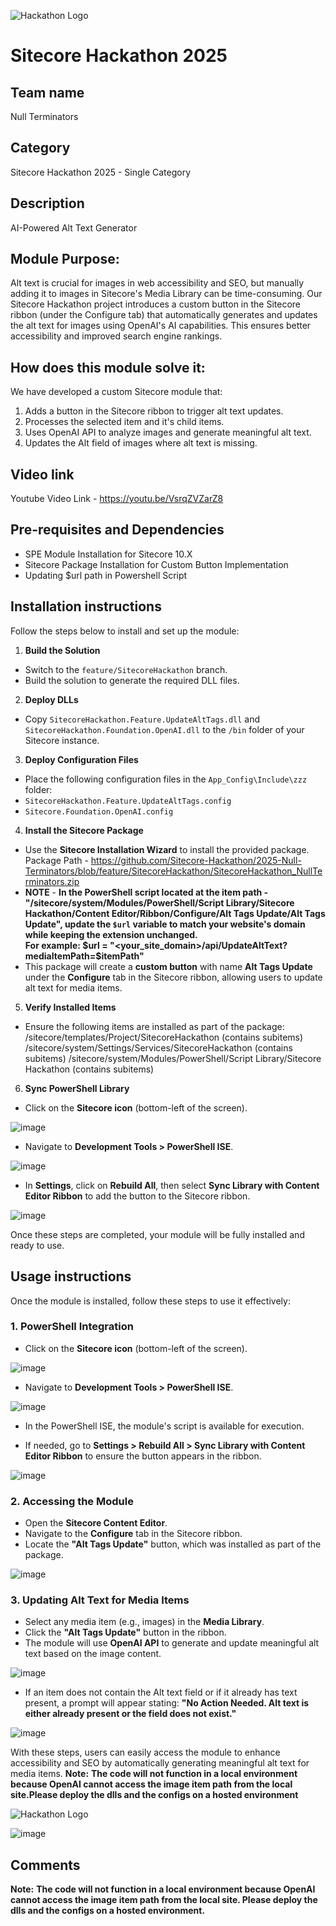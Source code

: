 ![Hackathon Logo](docs/images/hackathon.png?raw=true "Hackathon Logo")
# Sitecore Hackathon 2025

## Team name
Null Terminators
 
## Category
Sitecore Hackathon 2025 - Single Category
 
## Description
AI-Powered Alt Text Generator
 
## Module Purpose:
Alt text is crucial for images in web accessibility and SEO, but manually adding it to images in Sitecore's Media Library can be time-consuming. Our Sitecore Hackathon project introduces a custom button in the Sitecore ribbon (under the Configure tab) that automatically generates and updates the alt text for images using OpenAI's AI capabilities. This ensures better accessibility and improved search engine rankings.
 
## How does this module solve it:
We have developed a custom Sitecore module that:
1. Adds a button in the Sitecore ribbon to trigger alt text updates.
2. Processes the selected item and it's child items.
3. Uses OpenAI API to analyze images and generate meaningful alt text.
4. Updates the Alt field of images where alt text is missing.
 
## Video link
Youtube Video Link - https://youtu.be/VsrqZVZarZ8
 
## Pre-requisites and Dependencies
- SPE Module Installation for Sitecore 10.X  
- Sitecore Package Installation for Custom Button Implementation
- Updating $url path in Powershell Script
 
## Installation instructions  
Follow the steps below to install and set up the module:  
 
1. **Build the Solution**  
- Switch to the `feature/SitecoreHackathon` branch.  
- Build the solution to generate the required DLL files.  
 
2. **Deploy DLLs**  
- Copy `SitecoreHackathon.Feature.UpdateAltTags.dll` and `SitecoreHackathon.Foundation.OpenAI.dll` to the `/bin` folder of your Sitecore instance.  
 
3. **Deploy Configuration Files**  
- Place the following configuration files in the `App_Config\Include\zzz` folder:  
- `SitecoreHackathon.Feature.UpdateAltTags.config`  
- `Sitecore.Foundation.OpenAI.config`  
 
4. **Install the Sitecore Package**  
- Use the **Sitecore Installation Wizard** to install the provided package.  
Package Path - https://github.com/Sitecore-Hackathon/2025-Null-Terminators/blob/feature/SitecoreHackathon/SitecoreHackathon_NullTerminators.zip
- **NOTE** - **In the PowerShell script located at the item path -"/sitecore/system/Modules/PowerShell/Script Library/Sitecore Hackathon/Content Editor/Ribbon/Configure/Alt Tags Update/Alt Tags Update", update the `$url` variable to match your website's domain while keeping the extension unchanged.  
For example:  $url = "<your_site_domain>/api/UpdateAltText?mediaItemPath=$itemPath"**
- This package will create a **custom button** with name **Alt Tags Update** under the **Configure** tab in the Sitecore ribbon, allowing users to update alt text for media items.  
 
5. **Verify Installed Items**  
- Ensure the following items are installed as part of the package:  
 /sitecore/templates/Project/SitecoreHackathon (contains subitems)
 /sitecore/system/Settings/Services/SitecoreHackathon (contains subitems)
 /sitecore/system/Modules/PowerShell/Script Library/Sitecore Hackathon (contains subitems)
 
6. **Sync PowerShell Library**  
- Click on the **Sitecore icon** (bottom-left of the screen).

![image](https://github.com/user-attachments/assets/50cb0ba1-f848-4127-ae6e-c2a35511ffad)

- Navigate to **Development Tools > PowerShell ISE**. 

![image](https://github.com/user-attachments/assets/2d5814dc-af67-4829-8875-35391367c040)

- In **Settings**, click on **Rebuild All**, then select **Sync Library with Content Editor Ribbon** to add the button to the Sitecore ribbon.

![image](https://github.com/user-attachments/assets/c3a32acb-11f6-4a5f-85d5-af4484d24b8d)

Once these steps are completed, your module will be fully installed and ready to use.
 
## Usage instructions 
Once the module is installed, follow these steps to use it effectively:  
 
### 1. **PowerShell Integration**  

- Click on the **Sitecore icon** (bottom-left of the screen).

![image](https://github.com/user-attachments/assets/79c9388f-38d2-4cfa-990c-012ac6a062a1)


- Navigate to **Development Tools > PowerShell ISE**. 

![image](https://github.com/user-attachments/assets/ce55c945-95d6-4738-97af-831c8327aa7d)

- In the PowerShell ISE, the module's script is available for execution.

- If needed, go to **Settings > Rebuild All > Sync Library with Content Editor Ribbon** to ensure the button appears in the ribbon.

![image](https://github.com/user-attachments/assets/80027cbf-5e85-4dfe-95ac-772b6daf9c72)
 
### 2. **Accessing the Module**  

- Open the **Sitecore Content Editor**.  
- Navigate to the **Configure** tab in the Sitecore ribbon.  
- Locate the **"Alt Tags Update"** button, which was installed as part of the package. 

![image](https://github.com/user-attachments/assets/6b565b60-1133-4896-a6da-26220e2a9f12)

### 3. **Updating Alt Text for Media Items**  

- Select any media item (e.g., images) in the **Media Library**.  
- Click the **"Alt Tags Update"** button in the ribbon.  
- The module will use **OpenAI API** to generate and update meaningful alt text based on the image content.

![image](https://github.com/user-attachments/assets/189cdfd6-d505-4292-89d7-2277393f15f6)

- If an item does not contain the Alt text field or if it already has text present, a prompt will appear stating: **"No Action Needed. Alt text is either already present or the field does not exist."**

![image](https://github.com/user-attachments/assets/77590483-489f-416c-afe2-03955086dc8f)
 
With these steps, users can easily access the module to enhance accessibility and SEO by automatically generating meaningful alt text for media items.
**Note:** **The code will not function in a local environment because OpenAI cannot access the image item path from the local site.Please deploy the dlls and the configs on a hosted environment**
 
![Hackathon Logo](docs/images/hackathon.png?raw=true "Hackathon Logo")

![image](https://github.com/user-attachments/assets/7fb3c0a1-7537-4c16-9359-7e25e33d866f)
 
## Comments
**Note:** **The code will not function in a local environment because OpenAI cannot access the image item path from the local site. Please deploy the dlls and the configs on a hosted environment.**
